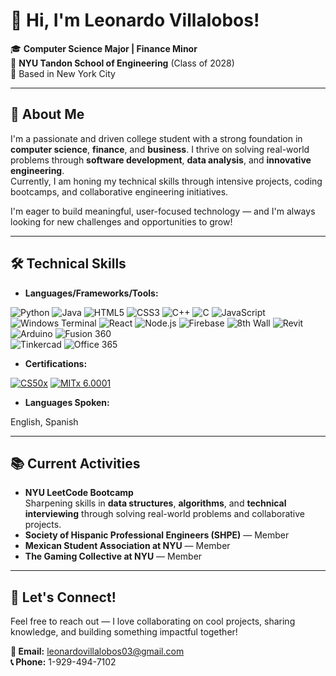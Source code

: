 # 👋 Hi, I'm Leonardo Villalobos!

🎓 **Computer Science Major | Finance Minor**  
🧠 **NYU Tandon School of Engineering** (Class of 2028)  
📍 Based in New York City  

---

## 🌟 About Me
I'm a passionate and driven college student with a strong foundation in **computer science**, **finance**, and **business**. I thrive on solving real-world problems through **software development**, **data analysis**, and **innovative engineering**.  
Currently, I am honing my technical skills through intensive projects, coding bootcamps, and collaborative engineering initiatives.  

I'm eager to build meaningful, user-focused technology — and I'm always looking for new challenges and opportunities to grow!  

---

## 🛠️ Technical Skills
- **Languages/Frameworks/Tools:**
  
![Python](https://img.shields.io/badge/-Python-3776AB?style=for-the-badge&logo=python&logoColor=white)
![Java](https://img.shields.io/badge/-Java-ED8B00?style=for-the-badge&logo=java&logoColor=white)
![HTML5](https://img.shields.io/badge/-HTML5-E34F26?style=for-the-badge&logo=html5&logoColor=white)
![CSS3](https://img.shields.io/badge/-CSS3-1572B6?style=for-the-badge&logo=css3)
![C++](https://img.shields.io/badge/C++-00599C?style=for-the-badge&logo=c%2B%2B&logoColor=white)
![C](https://img.shields.io/badge/C-00599C?style=for-the-badge&logo=c&logoColor=white)
![JavaScript](https://img.shields.io/badge/-JavaScript-F7DF1E?style=for-the-badge&logo=javascript&logoColor=black)
![Windows Terminal](https://img.shields.io/badge/-Windows%20Terminal-4D4D4D?style=for-the-badge&logo=windows-terminal&logoColor=white)
![React](https://img.shields.io/badge/-React-20232A?style=for-the-badge&logo=react)
![Node.js](https://img.shields.io/badge/-Node.js-339933?style=for-the-badge&logo=node.js&logoColor=white)
![Firebase](https://img.shields.io/badge/-Firebase-FFCA28?style=for-the-badge&logo=firebase&logoColor=black)
![8th Wall](https://img.shields.io/badge/8th%20Wall-000000?style=for-the-badge&logo=8th-wall&logoColor=white)
![Revit](https://img.shields.io/badge/Revit-0076A8?style=for-the-badge&logo=autodesk&logoColor=white)
![Arduino](https://img.shields.io/badge/Arduino-00979D?style=for-the-badge&logo=arduino&logoColor=white) 
![Fusion 360](https://img.shields.io/badge/Fusion%20360-F29305?style=for-the-badge&logo=autodesk&logoColor=white)  
![Tinkercad](https://img.shields.io/badge/Tinkercad-FF6F00?style=for-the-badge&logo=tinkercad&logoColor=white)
![Office 365](https://img.shields.io/badge/Office%20365-D83B01?style=for-the-badge&logo=microsoftoffice&logoColor=white) 


- **Certifications:**

[![CS50x](https://img.shields.io/badge/CS50x-Harvard%20EDX-red?style=for-the-badge&logo=edx&logoColor=white)](https://cs50.harvard.edu/x/)
[![MITx 6.0001](https://img.shields.io/badge/MITx-Intro%20to%20CS%20Using%20Python-8A1C7C?style=for-the-badge&logo=edx&logoColor=white)](https://ocw.mit.edu/courses/electrical-engineering-and-computer-science/6-0001-introduction-to-computer-science-and-programming-in-python-fall-2016/)

- **Languages Spoken:**

 English, Spanish  

---

## 📚 Current Activities
- **NYU LeetCode Bootcamp**  
  Sharpening skills in **data structures**, **algorithms**, and **technical interviewing** through solving real-world problems and collaborative projects.
- **Society of Hispanic Professional Engineers (SHPE)** — Member
- **Mexican Student Association at NYU** — Member
- **The Gaming Collective at NYU** — Member  

---


## 📨 Let's Connect!
Feel free to reach out — I love collaborating on cool projects, sharing knowledge, and building something impactful together!  

**📧 Email:** leonardovillalobos03@gmail.com  
**📞 Phone:** 1-929-494-7102  
